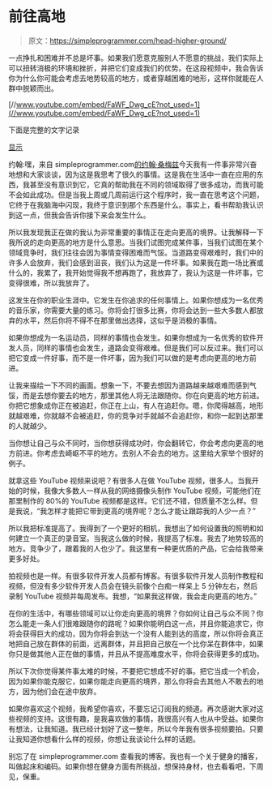 # 前往高地

> 原文：<https://simpleprogrammer.com/head-higher-ground/>

一点挣扎和困难并不总是坏事。如果我们愿意克服别人不愿意的挑战，我们实际上可以扭转消极的环境和挫折，并把它们变成我们的优势。在这段视频中，我会告诉你为什么你可能会考虑去地势较高的地方，或者穿越困难的地形，这样你就能在人群中脱颖而出。

[//www.youtube.com/embed/FaWF_Dwg_cE?not_used=1](//www.youtube.com/embed/FaWF_Dwg_cE?not_used=1)

下面是完整的文字记录

[显示](javascript:void(0))

约翰:嘿，来自 simpleprogrammer.com[的约翰·桑梅兹](http://s.wisestamp.com/links?url=http%3A%2F%2Fsimpleprogrammer.com%2F&sn=am9obi5zb25tZXpAZ21haWwuY29t)今天我有一件事非常兴奋地想和大家谈谈，因为这是我思考了很久的事情。这是我在生活中一直在应用的东西，我甚至没有意识到它，它真的帮助我在不同的领域取得了很多成功，而我可能不会如此成功。但是当我上周或几周前运行这个程序时，我一直在思考这个问题，它终于在我脑海中闪现，我终于意识到那个东西是什么。事实上，看书帮助我认识到这一点，但我会告诉你接下来会发生什么。

所以我发现我正在做的我认为非常重要的事情正在走向更高的境界。让我解释一下我所说的走向更高的地方是什么意思。当我们试图完成某件事，当我们试图在某个领域竞争时，我们往往会因为事情变得困难而气馁。当道路变得艰难时，我们中的许多人会放弃，我们会感到沮丧，我们认为这是一件坏事。如果我在跑一场比赛或什么的，我累了，我开始觉得我不想再跑了，我放弃了，我认为这是一件坏事，它变得很难，所以我放弃了。

这发生在你的职业生涯中。它发生在你追求的任何事情上。如果你想成为一名优秀的音乐家，你需要大量的练习。你将会打很多比赛，你将会达到一些大多数人都放弃的水平，然后你将不得不在那里做出选择，这似乎是消极的事情。

如果你想成为一名运动员，同样的事情也会发生。如果你想成为一名优秀的软件开发人员，同样的事情也会发生，道路会变得艰难。但是我们可以反过来。我们可以把它变成一件好事，而不是一件坏事，因为我们可以做的是考虑向更高的地方前进。

让我来描绘一下不同的画面。想象一下，不要去想因为道路越来越艰难而感到气馁，而是去想你要去的地方，那里其他人将无法跟随你。你在向更高的地方前进。你把它想象成你正在被追赶，你正在上山，有人在追赶你。嗯，你爬得越高，地形就越艰难，你就越不会被追赶，你的竞争对手就越不会追赶你，和你一起到达那里的人就越少。

当你想让自己与众不同时，当你想获得成功时，你会翻转它，你会考虑向更高的地方前进。你考虑去崎岖不平的地方。去别人不会去的地方。这里给大家举个很好的例子。

就拿这些 YouTube 视频来说吧？有很多人在做 YouTube 视频，很多人。当我开始的时候，我像大多数人一样从我的网络摄像头制作 YouTube 视频，可能他们在那里制作的 80%的 YouTube 视频都是这样。它们还不错，但质量不怎么样。但是我说，“我怎样才能把它带到更高的境界呢？怎么才能让跟踪我的人少一点？”

所以我把标准提高了。我得到了一个更好的相机，我想出了如何设置我的照明和如何建立一个真正的录音室。当我这么做的时候，我提高了标准。我去了地势较高的地方。竞争少了，跟着我的人也少了。我这里有一种更优质的产品，它会给我带来更多好处。

拍视频也是一样。有很多软件开发人员都有博客。有很多软件开发人员制作教程和视频，但没有多少软件开发人员会在镜头前像个白痴一样呆上 5 分钟左右，然后录制 YouTube 视频并每周发布。我想，“如果我这样做，我会走向更高的地方。”

在你的生活中，有哪些领域可以让你走向更高的境界？你如何让自己与众不同？你怎么能走一条人们很难跟随你的路呢？如果你能明白这一点，并且你能追求它，你将会获得巨大的成功，因为你将会到达一个没有人能到达的高度，所以你将会真正地把自己放在群体的前面，远离群体，并且把自己放在一个比你呆在群体中，如果你只是做其他人正在做的事情，并且从不提高难度水平，你将会获得更多的成功。

所以下次你觉得某件事太难的时候，不要把它想成不好的事。把它当成一个机会，因为如果你能克服它，如果你能走向更高的境界，那么你将会去其他人不敢去的地方，因为他们会在途中放弃。

如果你喜欢这个视频，我希望你喜欢，不要忘记订阅我的频道。再次感谢大家对这些视频的支持。这很有趣，是我喜欢做的事情，我很高兴有人也从中受益。如果你有想法，让我知道。我已经计划好了这一整年，所以今年我有很多视频要拍。只要让我知道你想看什么样的视频，你想让我谈论什么样的话题。

别忘了在 simpleprogrammer.com 查看我的博客。我也有一个关于健身的播客，叫做起床和编码。如果你想在健身方面有所挑战，想保持身材，也去看看吧，下周见，保重。